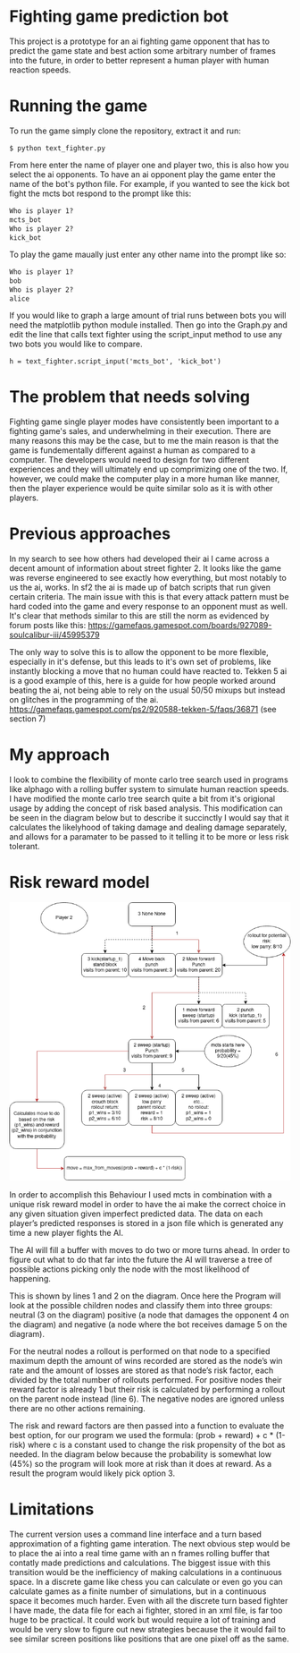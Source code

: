 # Fighting game prediction bot
This project is a prototype for an ai fighting game opponent that has to predict the game state and best action some arbitrary number of frames into the future, in order to better represent a human player with human reaction speeds.

# Running the game
To run the game simply clone the repository, extract it and run:
```
$ python text_fighter.py
```
From here enter the name of player one and player two, this is also how you select the ai opponents.
To have an ai opponent play the game enter the name of the bot's python file. For example, if you wanted to see the kick bot fight the mcts bot respond to the prompt like this:
```
Who is player 1?
mcts_bot
Who is player 2?
kick_bot
```
To play the game maually just enter any other name into the prompt like so:
```
Who is player 1?
bob
Who is player 2?
alice
```
If you would like to graph a large amount of trial runs between bots you will need the matplotlib python module installed.
Then go into the Graph.py and edit the line that calls text fighter using the script_input method to use any two bots you would like to compare.
```
h = text_fighter.script_input('mcts_bot', 'kick_bot')
```

# The problem that needs solving
Fighting game single player modes have consistently been important to a fighting game's sales, and underwhelming in their execution. There are many reasons this may be the case, but to me the main reason is that the game is fundementally different against a human as compared to a computer. The developers would need to design for two different experiences and they will ultimately end up comprimizing one of the two. If, however, we could make the computer play in a more human like manner, then the player experience would be quite similar solo as it is with other players. 

# Previous approaches
In my search to see how others had developed their ai I came across a decent amount of information about street fighter 2. It looks like the game was reverse engineered to see exactly how everything, but most notably to us the ai, works. In sf2 the ai is made up of batch scripts that run given certain criteria. The main issue with this is that every attack pattern must be hard coded into the game and every response to an opponent must as well. It's clear that methods similar to this are still the norm as evidenced by forum posts like this: https://gamefaqs.gamespot.com/boards/927089-soulcalibur-iii/45995379

The only way to solve this is to allow the opponent to be more flexible, especially in it's defense, but this leads to it's own set of problems, like instantly blocking a move that no human could have reacted to. Tekken 5 ai is a good example of this, here is a guide for how people worked around beating the ai, not being able to rely on the usual 50/50 mixups but instead on glitches in the programming of the ai. https://gamefaqs.gamespot.com/ps2/920588-tekken-5/faqs/36871 (see section 7)

# My approach
I look to combine the flexibility of monte carlo tree search used in programs like alphago with a rolling buffer system to simulate human reaction speeds. I have modified the monte carlo tree search quite a bit from it's origional usage by adding the concept of risk based analysis. This modification can be seen in the diagram below but to describe it succinctly I would say that it calculates the likelyhood of taking damage and dealing damage separately, and allows for a paramater to be passed to it telling it to be more or less risk tolerant.

# Risk reward model
![diagram](https://raw.githubusercontent.com/metalgaiden/FG_Prediction_Bot/master/FG_Bot_Diagram.png)

In order to accomplish this Behaviour I used mcts in combination with a unique risk reward model in order to have the ai make the correct choice in any given situation given imperfect predicted data. The data on each player’s predicted responses is stored in a json file which is generated any time a new player fights the AI.  

The AI will fill a buffer with moves to do two or more turns ahead. In order to figure out what to do that far into the future the AI will traverse a tree of possible actions picking only the node with the most likelihood of happening. 

This is shown by lines 1 and 2 on the diagram. Once here the Program will look at the possible children nodes and classify them into three groups: neutral (3 on the diagram) positive (a node that damages the opponent 4 on the diagram) and negative (a node where the bot receives damage 5 on the diagram). 

For the neutral nodes a rollout is performed on that node to a specified maximum depth the amount of wins recorded are stored as the node’s win rate and the amount of losses are stored as that node’s risk factor, each divided by the total number of rollouts performed. For positive nodes their reward factor is already 1 but their risk is calculated by performing a rollout on the parent node instead (line 6). The negative nodes are ignored unless there are no other actions remaining. 

The risk and reward factors are then passed into a function to evaluate the best option, for our program we used the formula: (prob + reward) + c * (1-risk) where c is a constant used to change the risk propensity of the bot as needed. In the diagram below because the probability is somewhat low (45%) so the program will look more at risk than it does at reward. As a result the program would likely pick option 3.

# Limitations
The current version uses a command line interface and a turn based approximation of a fighting game interation. The next obvious step would be to place the ai into a real time game with an n frames rolling buffer that contatly made predictions and calculations. The biggest issue with this transition would be the inefficiency of making calculations in a continuous space. In a discrete game like chess you can calculate or even go you can calculate games as a finite number of simulations, but in a continuous space it becomes much harder. Even with all the discrete turn based fighter I have made, the data file for each ai fighter, stored in an xml file, is far too huge to be practical. It could work but would require a lot of training and would be very slow to figure out new strategies because the it would fail to see similar screen positions like positions that are one pixel off as the same. 
